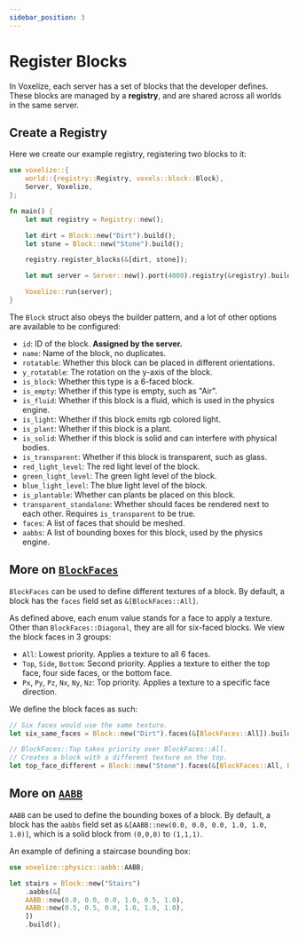 ```yaml
---
sidebar_position: 3
---
```


# Register Blocks

In Voxelize, each server has a set of blocks that the developer defines. These blocks are managed by a **registry**, and are shared across all worlds in the same server.

## Create a Registry

Here we create our example registry, registering two blocks to it:

```rust title="server/main.rs" {2,7-14}
use voxelize::{
    world::{registry::Registry, voxels::block::Block},
    Server, Voxelize,
};

fn main() {
    let mut registry = Registry::new();

    let dirt = Block::new("Dirt").build();
    let stone = Block::new("Stone").build();

    registry.register_blocks(&[dirt, stone]);

    let mut server = Server::new().port(4000).registry(&registry).build();

    Voxelize::run(server);
}
```

The `Block` struct also obeys the builder pattern, and a lot of other options are available to be configured:

- `id`: ID of the block. **Assigned by the server.**
- `name`: Name of the block, no duplicates.
- `rotatable`: Whether this block can be placed in different orientations.
- `y_rotatable`: The rotation on the y-axis of the block.
- `is_block`: Whether this type is a 6-faced block.
- `is_empty`: Whether if this type is empty, such as "Air".
- `is_fluid`: Whether if this block is a fluid, which is used in the physics engine.
- `is_light`: Whether if this block emits rgb colored light.
- `is_plant`: Whether if this block is a plant.
- `is_solid`: Whether if this block is solid and can interfere with physical bodies.
- `is_transparent`: Whether if this block is transparent, such as glass.
- `red_light_level`: The red light level of the block.
- `green_light_level`: The green light level of the block.
- `blue_light_level`: The blue light level of the block.
- `is_plantable`: Whether can plants be placed on this block.
- `transparent_standalone`: Whether should faces be rendered next to each other. Requires `is_transparent` to be true.
- `faces`: A list of faces that should be meshed.
- `aabbs`: A list of bounding boxes for this block, used by the physics engine.

## More on [`BlockFaces`](https://github.com/shaoruu/voxelize/blob/3ecd43456cd533df268926f6c0feae5987d70302/server/world/voxels/block.rs#L219-L231)

`BlockFaces` can be used to define different textures of a block. By default, a block has the `faces` field set as `&[BlockFaces::All]`.

As defined above, each enum value stands for a face to apply a texture. Other than `BlockFaces::Diagonal`, they are all for six-faced blocks. We view the block faces in 3 groups:

- `All`: Lowest priority. Applies a texture to all 6 faces.
- `Top`, `Side`, `Bottom`: Second priority. Applies a texture to either the top face, four side faces, or the bottom face.
- `Px`, `Py`, `Pz`, `Nx`, `Ny`, `Nz`: Top priority. Applies a texture to a specific face direction.

We define the block faces as such:

```rust title="BlockFace Example"
// Six faces would use the same texture.
let six_same_faces = Block::new("Dirt").faces(&[BlockFaces::All]).build();

// BlockFaces::Top takes priority over BlockFaces::All.
// Creates a block with a different texture on the top.
let top_face_different = Block::new("Stone").faces(&[BlockFaces::All, BlockFaces::Top]).build();
```

## More on [`AABB`](https://github.com/shaoruu/voxelize/blob/3ecd43456cd533df268926f6c0feae5987d70302/server/world/physics/aabb.rs#L6-L19)

`AABB` can be used to define the bounding boxes of a block. By default, a block has the `aabbs` field set as `&[AABB::new(0.0, 0.0, 0.0, 1.0, 1.0, 1.0)]`, which is a solid block from `(0,0,0)` to `(1,1,1)`.

An example of defining a staircase bounding box:

```rust title="AABB Example"
use voxelize::physics::aabb::AABB;

let stairs = Block::new("Stairs")
    .aabbs(&[
	AABB::new(0.0, 0.0, 0.0, 1.0, 0.5, 1.0),
	AABB::new(0.5, 0.5, 0.0, 1.0, 1.0, 1.0),
    ])
    .build();
```
